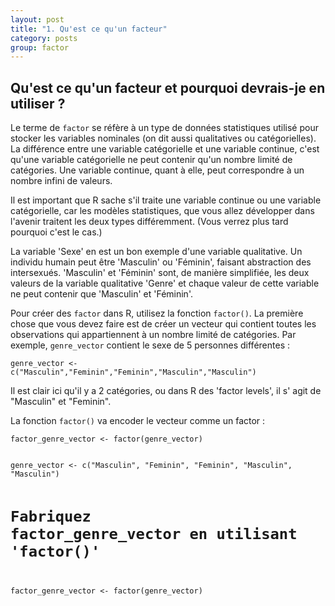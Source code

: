 ```yaml
---
layout: post
title: "1. Qu'est ce qu'un facteur"
category: posts
group: factor
---
```


<script async src="https://www.googletagmanager.com/gtag/js?id=UA-15159522-6"></script>
<script>
  window.dataLayer = window.dataLayer || [];
  function gtag(){dataLayer.push(arguments);}
  gtag('js', new Date());

  gtag('config', 'UA-15159522-6');
</script>

<h2>Qu'est ce qu'un facteur et pourquoi devrais-je en utiliser ?</h2>

Le terme de <code>factor</code> se réfère à un type de données statistiques utilisé pour stocker les variables nominales (on dit aussi qualitatives ou catégorielles). La différence entre une variable catégorielle et une variable continue, c'est qu'une variable catégorielle ne peut contenir qu'un nombre limité de catégories. Une variable continue, quant à elle, peut correspondre à un nombre infini de valeurs.

Il est important que R sache s'il traite une variable continue ou une variable catégorielle, car les modèles statistiques, que vous allez développer dans l'avenir traitent les deux types différemment. (Vous verrez plus tard pourquoi c'est le cas.)

La variable 'Sexe' en est un bon exemple d'une variable qualitative. Un individu humain peut être 'Masculin' ou 'Féminin', faisant abstraction des intersexués. 'Masculin' et 'Féminin' sont, de manière simplifiée, les deux valeurs de la variable qualitative 'Genre' et chaque valeur de cette variable ne peut contenir que 'Masculin' et 'Féminin'.

Pour créer des <code>factor</code> dans R, utilisez la fonction <code>factor()</code>. La première chose que vous devez faire est de créer un vecteur qui contient toutes les observations qui appartiennent à un nombre limité de catégories. Par exemple, <code>genre_vector</code> contient le sexe de 5 personnes différentes :

<pre><code>genre_vector <- c("Masculin","Feminin","Feminin","Masculin","Masculin")
</code></pre>

Il est clair ici qu'il y a 2 catégories, ou dans R des 'factor levels', il s' agit de "Masculin" et "Feminin".

La fonction <code>factor()</code> va encoder le vecteur comme un factor :

<pre><code>factor_genre_vector <- factor(genre_vector)
</code></pre>

<html>
<head>
<meta http-equiv="Content-Type" content="text/html; charset=utf-8" />
<style>
.dcl__index-module__console--2YAI1, .dcl__index-module__editor--m_p4P {font-size: 15px !important; }
.lm_header .lm_tab .lm_title {font-size: 15px !important;}
.dcl__Button-module__extra-small--2toEt, .dcl__Button-module__small--1VJc5 {font-size: 15px;}
</style>
</head>
        <body>
        	<script type="text/javascript" src="//cdn.datacamp.com/dcl-react.js.gz"></script>
			<div data-datacamp-exercise data-lang="r">
        	<code data-type="sample-code">
genre_vector <- c("Masculin", "Feminin", "Feminin", "Masculin", "Masculin")

# Fabriquez factor_genre_vector en utilisant 'factor()'
factor_genre_vector <- factor(genre_vector)

</code>
</div>
</body>
</html>
